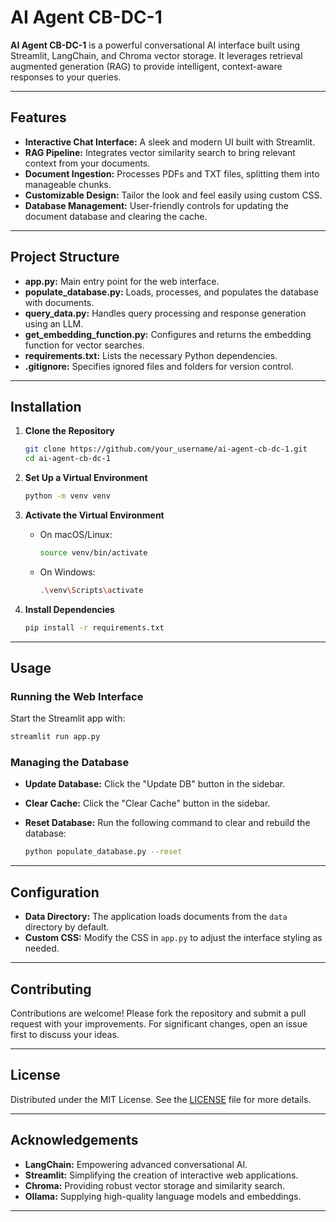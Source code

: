 # AI Agent CB-DC-1

**AI Agent CB-DC-1** is a powerful conversational AI interface built using Streamlit, LangChain, and Chroma vector storage. It leverages retrieval augmented generation (RAG) to provide intelligent, context-aware responses to your queries.

---

## Features

- **Interactive Chat Interface:** A sleek and modern UI built with Streamlit.
- **RAG Pipeline:** Integrates vector similarity search to bring relevant context from your documents.
- **Document Ingestion:** Processes PDFs and TXT files, splitting them into manageable chunks.
- **Customizable Design:** Tailor the look and feel easily using custom CSS.
- **Database Management:** User-friendly controls for updating the document database and clearing the cache.

---

## Project Structure

- **app.py:** Main entry point for the web interface.
- **populate_database.py:** Loads, processes, and populates the database with documents.
- **query_data.py:** Handles query processing and response generation using an LLM.
- **get_embedding_function.py:** Configures and returns the embedding function for vector searches.
- **requirements.txt:** Lists the necessary Python dependencies.
- **.gitignore:** Specifies ignored files and folders for version control.

---

## Installation

1. **Clone the Repository**

   ```bash
   git clone https://github.com/your_username/ai-agent-cb-dc-1.git
   cd ai-agent-cb-dc-1
   ```

2. **Set Up a Virtual Environment**

   ```bash
   python -m venv venv
   ```

3. **Activate the Virtual Environment**

   - On macOS/Linux:
     ```bash
     source venv/bin/activate
     ```
   - On Windows:
     ```bash
     .\venv\Scripts\activate
     ```

4. **Install Dependencies**

   ```bash
   pip install -r requirements.txt
   ```

---

## Usage

### Running the Web Interface

Start the Streamlit app with:

```bash
streamlit run app.py
```

### Managing the Database

- **Update Database:** Click the "Update DB" button in the sidebar.
- **Clear Cache:** Click the "Clear Cache" button in the sidebar.
- **Reset Database:** Run the following command to clear and rebuild the database:
  
  ```bash
  python populate_database.py --reset
  ```

---

## Configuration

- **Data Directory:** The application loads documents from the `data` directory by default.
- **Custom CSS:** Modify the CSS in `app.py` to adjust the interface styling as needed.

---

## Contributing

Contributions are welcome! Please fork the repository and submit a pull request with your improvements. For significant changes, open an issue first to discuss your ideas.

---

## License

Distributed under the MIT License. See the [LICENSE](LICENSE) file for more details.

---

## Acknowledgements

- **LangChain:** Empowering advanced conversational AI.
- **Streamlit:** Simplifying the creation of interactive web applications.
- **Chroma:** Providing robust vector storage and similarity search.
- **Ollama:** Supplying high-quality language models and embeddings.

---
